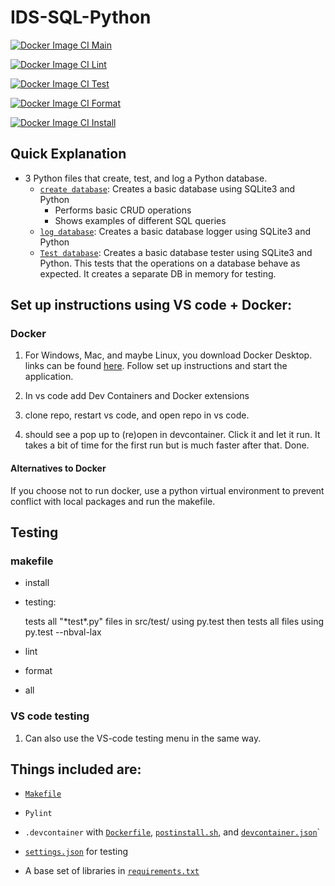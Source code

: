 # IDS-SQL-Python 

[![Docker Image CI Main](https://github.com/Nathan-Bush46/IDS706-SQL-python/actions/workflows/main.yml/badge.svg)](https://github.com/Nathan-Bush46/IDS706-SQL-python/actions/workflows/main.yml)

[![Docker Image CI Lint](https://github.com/Nathan-Bush46/IDS706-SQL-python/actions/workflows/lint.yml/badge.svg)](https://github.com/Nathan-Bush46/IDS706-SQL-python/actions/workflows/lint.yml)

[![Docker Image CI Test](https://github.com/Nathan-Bush46/IDS706-SQL-python/actions/workflows/test.yml/badge.svg)](https://github.com/Nathan-Bush46/IDS706-SQL-python/actions/workflows/test.yml)

[![Docker Image CI Format](https://github.com/Nathan-Bush46/IDS706-SQL-python/actions/workflows/format.yml/badge.svg)](https://github.com/Nathan-Bush46/IDS706-SQL-python/actions/workflows/format.yml)

[![Docker Image CI Install](https://github.com/Nathan-Bush46/IDS706-SQL-python/actions/workflows/install.yml/badge.svg)](https://github.com/Nathan-Bush46/IDS706-SQL-python/actions/workflows/install.yml)


## Quick Explanation

* 3 Python files that create, test, and log a Python database.
    * [`create database`](src/main_workspace/sql_main.py): Creates a basic database using SQLite3 and Python
        * Performs basic CRUD operations
        * Shows examples of different SQL queries
    * [`log database`](src/main_workspace/sql_logging_example.py): Creates a basic database logger using SQLite3 and Python
    * [`Test database`](src/tests/test_sql.py): Creates a basic database tester using SQLite3 and Python. This tests that the operations on a database behave as expected. It creates a separate DB in memory for testing.

## Set up instructions using VS code + Docker: 
### Docker
1. For Windows, Mac, and maybe Linux, you download Docker Desktop. links can be found [here](https://docs.docker.com/engine/install/). Follow set up instructions and start the application.

2. In vs code add Dev Containers and Docker extensions 

3. clone repo, restart vs code, and open repo in vs code.

4. should see a pop up to (re)open in devcontainer. Click it and let it run. It takes a bit of time for the first run but is much faster after that. Done.

#### Alternatives to Docker
If you choose not to run docker, use a python virtual environment to prevent conflict with local packages and run the makefile.
 
## Testing

### makefile  
* install

* testing:

    tests all "\*test\*.py" files in src/test/ using py.test then tests all files using py.test --nbval-lax

* lint

* format

* all 

### VS code testing  
1. Can also use the VS-code testing menu in the same way.

## Things included are:

* [`Makefile`](Makefile)

* `Pylint`

* `.devcontainer` with [`Dockerfile`](/.devcontainer/Dockerfile), [`postinstall.sh`](/.devcontainer/postinstall.sh), and [`devcontainer.json`](/.devcontainer/devcontainer.json)`

*  [`settings.json`](.vscode/settings.json) for testing

*  A base set of libraries in [`requirements.txt`](requirements.txt)

